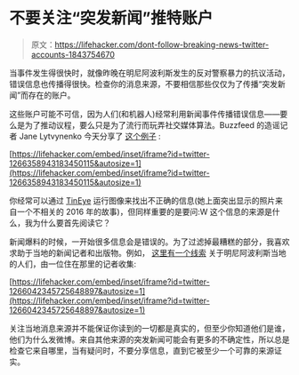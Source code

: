 # 不要关注“突发新闻”推特账户

> 原文：<https://lifehacker.com/dont-follow-breaking-news-twitter-accounts-1843754670>

当事件发生得很快时，就像昨晚在明尼阿波利斯发生的反对警察暴力的抗议活动，错误信息也传播得很快。检查你的消息来源，不要相信那些仅仅为了传播“突发新闻”而存在的账户。



这些账户可能不可信，因为人们(和机器人)经常利用新闻事件传播错误信息——要么是为了推动议程，要么只是为了流行而玩弄社交媒体算法。Buzzfeed 的造谣记者 Jane Lytvynenko 今天分享了 [这个例子](https://twitter.com/JaneLytv/status/1266358943183450115) :

 [https://lifehacker.com/embed/inset/iframe?id=twitter-1266358943183450115&autosize=1](https://lifehacker.com/embed/inset/iframe?id=twitter-1266358943183450115&autosize=1) 

你经常可以通过 [TinEye](https://tineye.com/) 运行图像来找出不正确的信息(她上面突出显示的照片来自一个不相关的 2016 年的故事)，但同样重要的是要问:W 这个信息的来源是什么，我为什么要首先阅读它？

新闻爆料的时候，一开始很多信息会是错误的。为了过滤掉最糟糕的部分，我喜欢求助于当地的新闻记者和出版物。例如， [这里有一个线索](https://twitter.com/maggiekb1/status/1266042345725648897) 关于明尼阿波利斯当地的人们，由一位住在那里的记者收集:

 [https://lifehacker.com/embed/inset/iframe?id=twitter-1266042345725648897&autosize=1](https://lifehacker.com/embed/inset/iframe?id=twitter-1266042345725648897&autosize=1) 

关注当地消息来源并不能保证你读到的一切都是真实的，但至少你知道他们是谁，他们为什么发微博。来自其他来源的突发新闻可能会有更多的不确定性，所以总是检查它来自哪里，当有疑问时，不要分享信息，直到它被至少一个可靠的来源证实。